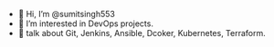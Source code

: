 - 👋 Hi, I’m @sumitsingh553
- 👀 I’m interested in DevOps projects.
- 💞️ talk about Git, Jenkins, Ansible, Dcoker, Kubernetes, Terraform.

<!---
sumitsingh553/sumitsingh553 is a ✨ special ✨ repository because its `README.md` (this file) appears on your GitHub profile.
You can click the Preview link to take a look at your changes.
--->
